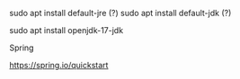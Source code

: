 sudo apt install default-jre (?)
sudo apt install default-jdk (?)

sudo apt install openjdk-17-jdk

Spring

<https://spring.io/quickstart>
